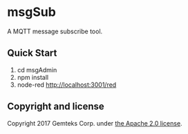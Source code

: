 # msgSub

A MQTT message subscribe tool.

## Quick Start

1. cd msgAdmin
2. npm install
3. node-red <http://localhost:3001/red>


## Copyright and license

Copyright 2017 Gemteks Corp. under [the Apache 2.0 license](LICENSE).